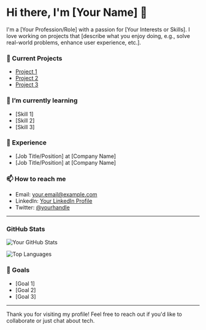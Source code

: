 # Hi there, I'm [Your Name] 👋

I'm a [Your Profession/Role] with a passion for [Your Interests or Skills]. I love working on projects that [describe what you enjoy doing, e.g., solve real-world problems, enhance user experience, etc.]. 

### 🔭 Current Projects
- [Project 1](link-to-your-project)
- [Project 2](link-to-your-project)
- [Project 3](link-to-your-project)

### 🌱 I’m currently learning
- [Skill 1]
- [Skill 2]
- [Skill 3]

### 💼 Experience
- [Job Title/Position] at [Company Name]
- [Job Title/Position] at [Company Name]

### 📫 How to reach me
- Email: [your.email@example.com](mailto:your.email@example.com)
- LinkedIn: [Your LinkedIn Profile](https://www.linkedin.com/in/yourprofile)
- Twitter: [@yourhandle](https://twitter.com/yourhandle)

---

### GitHub Stats

![Your GitHub Stats](https://github-readme-stats.vercel.app/api?username=yourusername&show_icons=true&hide_title=true&count_private=true&theme=radical)

![Top Languages](https://github-readme-stats.vercel.app/api/top-langs/?username=yourusername&layout=compact&theme=radical)

### 🎯 Goals
- [Goal 1]
- [Goal 2]
- [Goal 3]

---

Thank you for visiting my profile! Feel free to reach out if you'd like to collaborate or just chat about tech.
